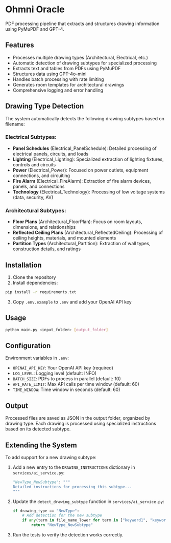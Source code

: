 # Ohmni Oracle

PDF processing pipeline that extracts and structures drawing information using PyMuPDF and GPT-4.

## Features

- Processes multiple drawing types (Architectural, Electrical, etc.)
- Automatic detection of drawing subtypes for specialized processing
- Extracts text and tables from PDFs using PyMuPDF
- Structures data using GPT-4o-mini
- Handles batch processing with rate limiting
- Generates room templates for architectural drawings
- Comprehensive logging and error handling

## Drawing Type Detection

The system automatically detects the following drawing subtypes based on filename:

### Electrical Subtypes:
- **Panel Schedules** (Electrical_PanelSchedule): Detailed processing of electrical panels, circuits, and loads
- **Lighting** (Electrical_Lighting): Specialized extraction of lighting fixtures, controls and circuits
- **Power** (Electrical_Power): Focused on power outlets, equipment connections, and circuiting
- **Fire Alarm** (Electrical_FireAlarm): Extraction of fire alarm devices, panels, and connections
- **Technology** (Electrical_Technology): Processing of low voltage systems (data, security, AV)

### Architectural Subtypes:
- **Floor Plans** (Architectural_FloorPlan): Focus on room layouts, dimensions, and relationships
- **Reflected Ceiling Plans** (Architectural_ReflectedCeiling): Processing of ceiling heights, materials, and mounted elements
- **Partition Types** (Architectural_Partition): Extraction of wall types, construction details, and ratings

## Installation

1. Clone the repository
2. Install dependencies:
```bash
pip install -r requirements.txt
```
3. Copy `.env.example` to `.env` and add your OpenAI API key

## Usage

```bash
python main.py <input_folder> [output_folder]
```

## Configuration

Environment variables in `.env`:
- `OPENAI_API_KEY`: Your OpenAI API key (required)
- `LOG_LEVEL`: Logging level (default: INFO)
- `BATCH_SIZE`: PDFs to process in parallel (default: 10)
- `API_RATE_LIMIT`: Max API calls per time window (default: 60)
- `TIME_WINDOW`: Time window in seconds (default: 60)

## Output

Processed files are saved as JSON in the output folder, organized by drawing type. Each drawing is processed using specialized instructions based on its detected subtype.

## Extending the System

To add support for a new drawing subtype:

1. Add a new entry to the `DRAWING_INSTRUCTIONS` dictionary in `services/ai_service.py`:
   ```python
   "NewType_NewSubtype": """
   Detailed instructions for processing this subtype...
   """
   ```

2. Update the `detect_drawing_subtype` function in `services/ai_service.py`:
   ```python
   if drawing_type == "NewType":
       # Add detection for the new subtype
       if any(term in file_name_lower for term in ["keyword1", "keyword2"]):
           return "NewType_NewSubtype"
   ```

3. Run the tests to verify the detection works correctly. 